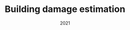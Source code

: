 ---
slug: "damage-data-integration" # match folder label name
date: "2021" # latest 
topics: ["impact"]
locations: ["nepal", "new-zealand", "italy", "haiti"]
methods: [ "statistical-modeling" ]
members: ["sabine-loos"] # insert your slug here, e.g., "sabine-loos"
content: ["gdif-nepal", "gdif-efficacy", "usgs-esc", "ier-report"]
title: "Building damage estimation" # insert title here
thumbnail: "src/pages/projects/2018_Damage-Data-Integration/fig1-casestudies.png"
description: "Update" # insert a one sentence description here
---